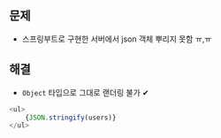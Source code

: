 ## 문제
- 스프링부트로 구현한 서버에서 json 객체 뿌리지 못함 ㅠ,ㅠ 

## 해결
- `Object` 타입으로 그대로 랜더링 불가 ✔


```javascript
<ul>
    {JSON.stringify(users)}
</ul>
```
